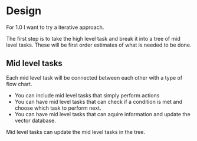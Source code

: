 # Design
For 1.0 I want to try a iterative approach.

The first step is to take the high level task and break it into a tree of mid level tasks. These will be first order estimates of what is needed to be done.

## Mid level tasks
Each mid level task will be connected between each other with a type of flow chart. 
- You can include mid level tasks that simply perform actions
- You can have mid level tasks that can check if a condition is met and choose which task to perform next.
- You can have mid level tasks that can aquire information and update the vector database.

Mid level tasks can update the mid level tasks in the tree.